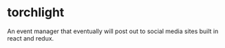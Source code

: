 # torchlight
An event manager that eventually will post out to social media sites built in react and redux.
